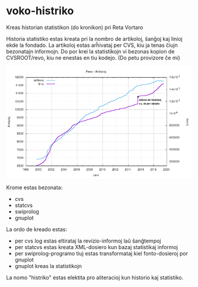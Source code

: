 # voko-histriko
Kreas historian statistikon (do kronikon) pri Reta Vortaro

Historia statistiko estas kreata pri la nombro de artikoloj, ŝanĝoj kaj linioj ekde la fondado. La artikoloj estas arĥivataj per CVS, kiu ja tenas ĉiujn bezonatajn informojn. Do por krei la statistikojn vi bezonas kopion de CVSROOT/revo, kiu ne enestas en tiu kodejo. (Do petu provizore ĉe mi)

![Evoluo de artikoloj kaj linioj de Revo](revo_commits.png)

Krome estas bezonata:
- cvs
- statcvs
- swiprolog
- gnuplot

La ordo de kreado estas:
- per cvs log estas eltirataj la revizio-informoj laŭ ŝanĝtempoj
- per statcvs estas kreata XML-dosiero kun bazaj statistikaj informoj
- per swiprolog-programo tiuj estas transformataj kiel fonto-dosieroj por gnuplot
- gnuplot kreas la statistikojn


La nomo "histriko" estas elektita pro aliteracioj kun historio kaj statistiko.

